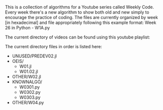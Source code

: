 This is a collection of algorithms for a Youtube series called Weekly Code. Every week there's a new algorithm to show both old and new simply to encourage the practice of coding. The files are currently organized by week [in hexadecimal] and file appropriately following this example format: Week 26 in Python - W1A.py 

The current directory of videos can be found using this youtube playlist:

The current directory files in order is listed here:

- UNUSED/PREDEV02.jl
- OEIS/
	- W01.jl
	- W01.02.jl
- OTHER/W02.jl
- KNOWNALGO/
	- W0301.py
	- W0302.py
	- W0303.py
- OTHER/W04.py

